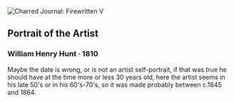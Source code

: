 <div class="artwork-of-the-day">
  <div class="container">
    <div class="img-wrapper">
      <img
        src="https://uploads1.wikiart.org/00331/images/william-henry-hunt/william-henry-hunt-portrait-of-the-artist-19th-century-meisterdrucke-720978.jpg!Large.jpg"
        alt="Charred Journal: Firewritten V" />
    </div>
    <div class="artwork-detail">
      <div class="artwork-origin"> 
        <h2 class="artwork-name">Portrait of the Artist</h2>
        <h3 class="artist">
          William Henry Hunt
                    ·  1810
        </h3>
      </div>
      <p class="description">
        <span class="artwork-description-text ng-binding" ng-bind-html="viewModel.ArtworkOfTheDay.Description | unsafe">Maybe the date is wrong, or is not an artist self-portrait, if that was true he should have at the time more or less 30 years old, here the artist seems in his late 50's or in his 60's-70's, so it was made probably between c.1845 and 1864.</span>
                        <div class="text-shadow-container ng-hide" ng-show="showShadow"></div>
      </p>
    </div>
  </div>

</div>
